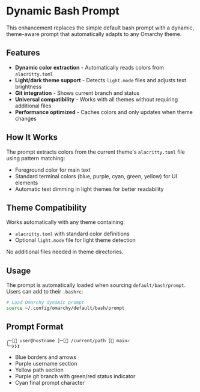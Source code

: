 # Dynamic Bash Prompt

This enhancement replaces the simple default bash prompt with a dynamic, theme-aware prompt that automatically adapts to any Omarchy theme.

## Features

- **Dynamic color extraction** - Automatically reads colors from `alacritty.toml` 
- **Light/dark theme support** - Detects `light.mode` files and adjusts text brightness
- **Git integration** - Shows current branch and status
- **Universal compatibility** - Works with all themes without requiring additional files
- **Performance optimized** - Caches colors and only updates when theme changes

## How It Works

The prompt extracts colors from the current theme's `alacritty.toml` file using pattern matching:
- Foreground color for main text
- Standard terminal colors (blue, purple, cyan, green, yellow) for UI elements
- Automatic text dimming in light themes for better readability

## Theme Compatibility

Works automatically with any theme containing:
- `alacritty.toml` with standard color definitions
- Optional `light.mode` file for light theme detection

No additional files needed in theme directories.

## Usage

The prompt is automatically loaded when sourcing `default/bash/prompt`. Users can add to their `.bashrc`:

```bash
# Load Omarchy dynamic prompt
source ~/.config/omarchy/default/bash/prompt
```

## Prompt Format

```
╭─[👤 user@hostname ]─[📁 /current/path ]🌿 main✓
╰─❯❯❯ 
```

- Blue borders and arrows
- Purple username section  
- Yellow path section
- Purple git branch with green/red status indicator
- Cyan final prompt character
